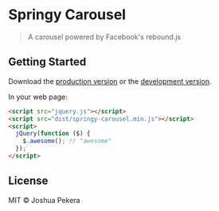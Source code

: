 # Springy Carousel

> A carousel powered by Facebook's rebound.js


## Getting Started

Download the [production version][min] or the [development version][max].

[min]: https://raw.githubusercontent.com/joshuapekera/jquery-springy-carousel/master/dist/jquery.springy-carousel.min.js
[max]: https://raw.githubusercontent.com/joshuapekera/jquery-springy-carousel/master/dist/jquery.springy-carousel.js

In your web page:

```html
<script src="jquery.js"></script>
<script src="dist/springy-carousel.min.js"></script>
<script>
  jQuery(function ($) {
    $.awesome(); // "awesome"
  });
</script>
```


## License

MIT © Joshua Pekera
